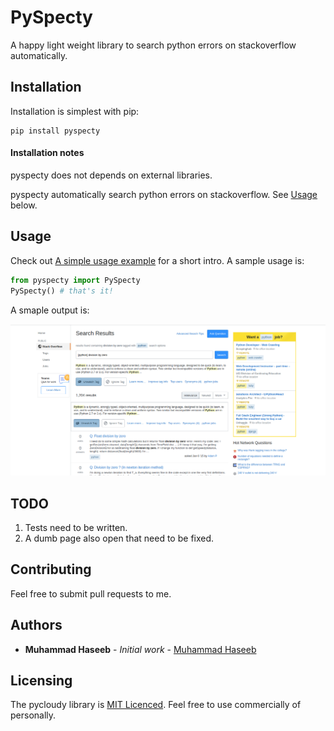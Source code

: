 # PySpecty
A happy light weight library to search python errors on stackoverflow automatically.

## Installation

Installation is simplest with pip:

    pip install pyspecty
    

#### Installation notes

pyspecty does not depends on external libraries.

pyspecty automatically search python errors on stackoverflow. See [Usage](#usage) below.

## Usage

Check out [A simple usage example](Example/main.py) for a short intro. A sample usage is:

```python
from pyspecty import PySpecty
PySpecty() # that's it!
```

A smaple output is:

![division_by_zero_error](Example/error.png)

## TODO

1. Tests need to be written.
2. A dumb page also open that need to be fixed.

## Contributing

Feel free to submit pull requests to me.

## Authors

* **Muhammad Haseeb** - *Initial work* - [Muhammad Haseeb](https://github.com/iam-mhaseeb)

## Licensing
The pycloudy library is [MIT Licenced](LICENSE). Feel free to use commercially of personally.
